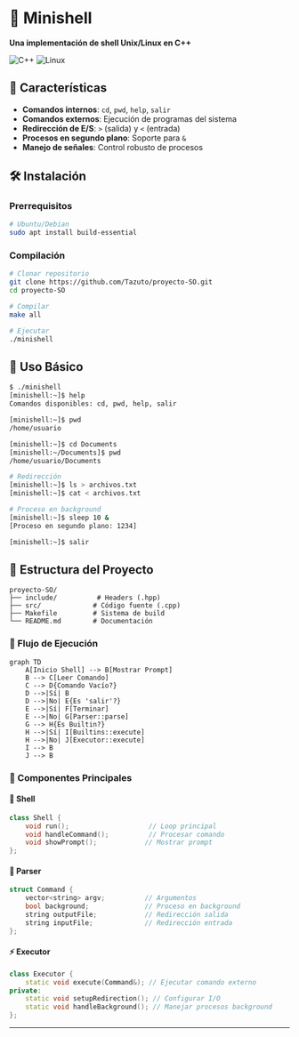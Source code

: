 # 🐚 Minishell 
**Una implementación de shell Unix/Linux en C++**

![C++](https://img.shields.io/badge/c++-%2300599C.svg?style=for-the-badge&logo=c%2B%2B&logoColor=white)
![Linux](https://img.shields.io/badge/Linux-FCC624?style=for-the-badge&logo=linux&logoColor=black)

## 🚀 Características

- **Comandos internos**: `cd`, `pwd`, `help`, `salir`
- **Comandos externos**: Ejecución de programas del sistema
- **Redirección de E/S**: `>` (salida) y `<` (entrada)
- **Procesos en segundo plano**: Soporte para `&`
- **Manejo de señales**: Control robusto de procesos

## 🛠️ Instalación

### Prerrequisitos
```bash
# Ubuntu/Debian
sudo apt install build-essential
```

### Compilación
```bash
# Clonar repositorio
git clone https://github.com/Tazuto/proyecto-SO.git
cd proyecto-SO

# Compilar
make all

# Ejecutar
./minishell
```

## 📖 Uso Básico

```bash
$ ./minishell
[minishell:~]$ help
Comandos disponibles: cd, pwd, help, salir

[minishell:~]$ pwd
/home/usuario

[minishell:~]$ cd Documents
[minishell:~/Documents]$ pwd
/home/usuario/Documents

# Redirección
[minishell:~]$ ls > archivos.txt
[minishell:~]$ cat < archivos.txt

# Proceso en background
[minishell:~]$ sleep 10 &
[Proceso en segundo plano: 1234]

[minishell:~]$ salir
```

## 📁 Estructura del Proyecto

```
proyecto-SO/
├── include/          # Headers (.hpp)
├── src/             # Código fuente (.cpp)
├── Makefile         # Sistema de build
└── README.md        # Documentación
```

### 🔄 Flujo de Ejecución

```mermaid
graph TD
    A[Inicio Shell] --> B[Mostrar Prompt]
    B --> C[Leer Comando]
    C --> D{Comando Vacío?}
    D -->|Sí| B
    D -->|No| E{Es 'salir'?}
    E -->|Sí| F[Terminar]
    E -->|No| G[Parser::parse]
    G --> H{Es Builtin?}
    H -->|Sí| I[Builtins::execute]
    H -->|No| J[Executor::execute]
    I --> B
    J --> B
```

### 🧩 Componentes Principales

#### 🔧 Shell 
```cpp
class Shell {
    void run();                    // Loop principal
    void handleCommand();          // Procesar comando
    void showPrompt();            // Mostrar prompt
};
```

#### 📝 Parser
```cpp
struct Command {
    vector<string> argv;          // Argumentos
    bool background;              // Proceso en background
    string outputFile;            // Redirección salida
    string inputFile;             // Redirección entrada
};
```

#### ⚡ Executor
```cpp
class Executor {
    static void execute(Command&); // Ejecutar comando externo
private:
    static void setupRedirection(); // Configurar I/O
    static void handleBackground(); // Manejar procesos background
};
```

---

